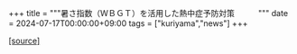 +++
title = """暑さ指数（ＷＢＧＴ）を活用した熱中症予防対策　　　"""
date = 2024-07-17T00:00:00+09:00
tags = ["kuriyama","news"]
+++


[[source]](https://www.town.kuriyama.hokkaido.jp/site/-/28175.html)
